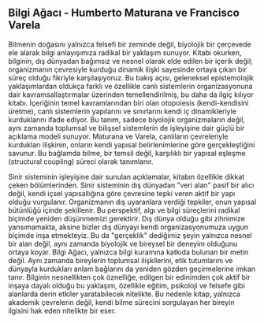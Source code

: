 ## Bilgi Ağacı - Humberto Maturana ve Francisco Varela

Bilmenin doğasını yalnızca felsefi bir zeminde değil, biyolojik bir çerçevede ele alarak bilgi anlayışımıza radikal bir yaklaşım sunuyor. Kitabı okurken, bilginin, dış dünyadan bağımsız ve nesnel olarak elde edilen bir içerik değil; organizmanın çevresiyle kurduğu dinamik ilişki sayesinde ortaya çıkan bir süreç olduğu fikriyle karşılaşıyoruz. Bu bakış açısı, geleneksel epistemolojik yaklaşımlardan oldukça farklı ve özellikle canlı sistemlerin organizasyonuna dair kavramsallaştırmalar üzerinden temellendirilmiş, bu daha da ilgiç kılıyor kitabı. İçeriğinin temel kavramlarından biri olan otopoiesis (kendi-kendisini üretme), canlı sistemlerin yapılarını ve sınırlarını kendi iç dinamikleriyle kurduklarını ifade ediyor. Bu tanım, sadece biyolojik organizmaların değil, aynı zamanda toplumsal ve bilişsel sistemlerin de işleyişine dair güçlü bir açıklama modeli sunuyor. Maturana ve Varela, canlıların çevreleriyle kurdukları ilişkinin, onların kendi yapısal belirlenimlerine göre gerçekleştiğini savunur. Bu bağlamda bilme, bir temsil değil, karşılıklı bir yapısal eşleşme (structural coupling) süreci olarak tanımlanır.

Sinir sisteminin işleyişine dair sunulan açıklamalar, kitabın özellikle dikkat çeken bölümlerinden. Sinir sisteminin dış dünyadan "veri alan" pasif bir alıcı değil, kendi içsel yapısallığına göre çevresine tepki veren aktif bir yapı olduğu vurgulanır. Organizmanın dış uyaranlara verdiği tepkiler, onun yapısal bütünlüğü içinde şekillenir. Bu perspektif, algı ve bilgi süreçlerini radikal biçimde yeniden düşünmemizi gerektirir. Dış dünya olduğu gibi zihnimize yansımamakta, aksine bizler dış dünyayı kendi organizasyonumuza uygun biçimde inşa etmekteyiz. Bu da "gerçeklik" dediğimiz şeyin yalnızca nesnel bir alan değil, aynı zamanda biyolojik ve bireysel bir deneyim olduğunu ortaya koyar. Bilgi Ağacı, yalnızca bilgi kuramına katkıda bulunan bir metin değil. Aynı zamanda bireylerin toplumsal ilişkilerini, etik tutumlarını ve dünyayla kurdukları anlam bağlarını da yeniden gözden geçirmelerine imkan tanır. Bilginin nesnellikten çok öznelliğe, edilgen bir edinimden çok aktif bir inşaya dayalı olduğu bu yaklaşım, özellikle eğitim, psikoloji ve felsefe gibi alanlarda derin etkiler yaratabilecek nitelikte. Bu nedenle kitap, yalnızca akademik çevrelerin değil, kendi bilme sürecini sorgulayan her bireyin ilgisini hak eden nitelikte bir eser.


















